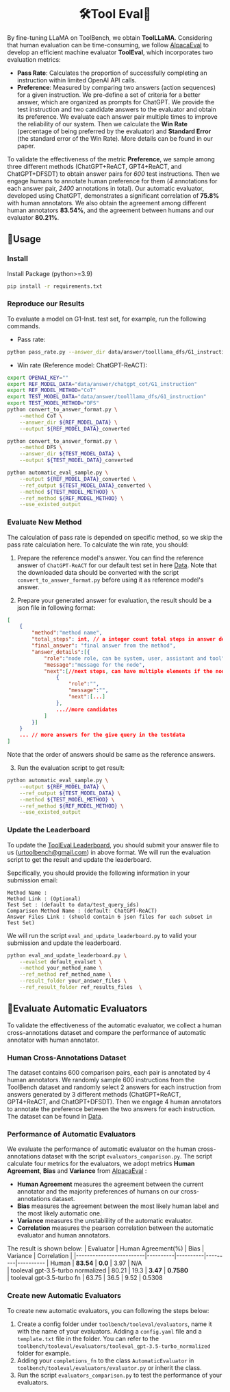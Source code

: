 <div align= "center">
    <h1> 🛠️Tool Eval🤖</h1>
</div>

By fine-tuning LLaMA on ToolBench, we obtain **ToolLLaMA**. Considering that human evaluation can be time-consuming, we follow [AlpacaEval](https://tatsu-lab.github.io/alpaca_eval/) to develop an efficient machine evaluator **ToolEval**, which incorporates two evaluation metrics:
 - **Pass Rate**: Calculates the proportion of successfully completing an instruction within limited OpenAI API calls. 
 - **Preference**: Measured by comparing two answers (action sequences) for a given instruction. We pre-define a set of criteria for a better answer, which are organized as prompts for ChatGPT. We provide the test instruction and two candidate answers to the evaluator and obtain its preference. We evaluate each answer pair multiple times to improve the reliability of our system. Then we calculate the **Win Rate** (percentage of being preferred by the evaluator) and **Standard Error** (the standard error of the Win Rate). More details can be found in our paper.

To validate the effectiveness of the metric **Preference**, we sample among three different methods (ChatGPT+ReACT, GPT4+ReACT, and ChatGPT+DFSDT) to obtain answer pairs for *600* test instructions. Then we engage humans to annotate human preference for them (*4* annotations for each answer pair, *2400* annotations in total).
Our automatic evaluator, developed using ChatGPT, demonstrates a significant correlation of **75.8%** with human annotators.
We also obtain the agreement among different human annotators **83.54%**, and the agreement between humans and our evaluator **80.21%**.

## 🚀Usage
### Install
Install Package (python>=3.9)
```bash
pip install -r requirements.txt
```

### Reproduce our Results

To evaluate a model on G1-Inst. test set, for example, run the following commands.
- Pass rate:
```bash
python pass_rate.py --answer_dir data/answer/toolllama_dfs/G1_instruction
```
- Win rate (Reference model: ChatGPT-ReACT):
```bash
export OPENAI_KEY=""
export REF_MODEL_DATA="data/answer/chatgpt_cot/G1_instruction"
export REF_MODEL_METHOD="CoT"
export TEST_MODEL_DATA="data/answer/toolllama_dfs/G1_instruction"
export TEST_MODEL_METHOD="DFS"
python convert_to_answer_format.py \
    --method CoT \
    --answer_dir ${REF_MODEL_DATA} \
    --output ${REF_MODEL_DATA}_converted

python convert_to_answer_format.py \
    --method DFS \
    --answer_dir ${TEST_MODEL_DATA} \
    --output ${TEST_MODEL_DATA}_converted

python automatic_eval_sample.py \
    --output ${REF_MODEL_DATA}_converted \
    --ref_output ${TEST_MODEL_DATA}_converted \
    --method ${TEST_MODEL_METHOD} \
    --ref_method ${REF_MODEL_METHOD} \
    --use_existed_output
```

### Evaluate New Method

The calculation of pass rate is depended on specific method, so we skip the pass rate calculation here.
To calculate the win rate, you should:

1. Prepare the reference model's answer. You can find the reference answer of `ChatGPT-ReACT` for our default test set in here [Data](https://drive.google.com/drive/folders/1yBUQ732mPu-KclJnuQELEhtKakdXFc3J).
Note that the downloaded data should be converted with the script `convert_to_answer_format.py` before using it as reference model's answer.

2. Prepare your generated answer for evaluation, the result should be a json file in following format:

```json
[
    {
        "method":"method name",
        "total_steps": int, // a integer count total steps in answer details
        "final_answer": "final answer from the method",
        "answer_details":[{
            "role":"node role, can be system, user, assistant and tool",
            "message":"message for the node",
            "next":[//next steps, can have multiple elements if the node have multiple candidates.
                {
                    "role":"",
                    "message":"",
                    "next":[...]
                },
                ...//more candidates
            ]
        }]
    }
    ... // more answers for the give query in the testdata
]
```
Note that the order of answers should be same as the reference answers.

3. Run the evaluation script to get result:

```bash
python automatic_eval_sample.py \
    --output ${REF_MODEL_DATA} \
    --ref_output ${TEST_MODEL_DATA} \
    --method ${TEST_MODEL_METHOD} \
    --ref_method ${REF_MODEL_METHOD} \
    --use_existed_output
```


### Update the Leaderboard

To update the [ToolEval Leaderboard](https://openbmb.github.io/ToolBench/), you should submit your answer file to us (urtoolbench@gmail.com) in above format.
We will run the evaluation script to get the result and update the leaderboard.

Sepcifically, you should provide the following information in your submission email:
```
Method Name :
Method Link : (Optional)
Test Set : (default to data/test_query_ids)
Comparison Method Name : (default: ChatGPT-ReACT) 
Answer Files Link : (shuold contain 6 json files for each subset in Test Set)
```

We will run the script `eval_and_update_leaderboard.py` to valid your submission and update the leaderboard.
```bash
python eval_and_update_leaderboard.py \
    --evalset default_evalset \
    --method your_method_name \
    --ref_method ref_method_name \
    --result_folder your_answer_files \
    --ref_result_folder ref_results_files  \
```


## 🔨Evaluate Automatic Evaluators

To validate the effectiveness of the automatic evaluator, we collect a human cross-annotations dataset and compare the performance of automatic annotator with human annotator.

### Human Cross-Annotations Dataset
The dataset contains 600 comparison pairs, each pair is annotated by 4 human annotators.
We randomly sample 600 instructions from the ToolBench dataset and randomly select 2 answers for each instruction from answers generated by 3 different methods (ChatGPT+ReACT, GPT4+ReACT, and ChatGPT+DFSDT).
Then we engage 4 human annotators to annotate the preference between the two answers for each instruction.
The dataset can be found in [Data](https://drive.google.com/drive/folders/1yBUQ732mPu-KclJnuQELEhtKakdXFc3J).

### Performance of Automatic Evaluators
We evaluate the performance of automatic evaluator on the human cross-annotations dataset with the script `evaluators_comparison.py`.
The script calculate four metrics for the evaluators, we adopt metrics **Human Agreement**, **Bias** and **Variance** from [AlpacaEval](https://github.com/tatsu-lab/alpaca_eval/tree/main)
:
- **Human Agreement** measures the agreement between the current annotator and the majority preferences of humans on our cross-annotations dataset.
- **Bias** measures the agreement between the most likely human label and the most likely automatic one.
- **Variance** measures the unstablility of the automatic evaluator.
- **Correlation** measures the pearson correlation between the automatic evaluator and human annotators.


The result is shown below:
| Evaluator                   | Human Agreement(%) | Bias | Variance | Correlation |
|-------------------------|----------|----------|---------|----------
| Human          | **83.54**   | **0.0**  | 3.97  | N/A   
| tooleval gpt-3.5-turbo normalized           | 80.21       | 19.3       | **3.47**      | **0.7580**       
| tooleval gpt-3.5-turbo fn  | 63.75       | 36.5       | 9.52      | 0.5308       


### Create new Automatic Evaluators
To create new automatic evaluators, you can following the steps below:
1. Create a config folder under `toolbench/tooleval/evaluators`, name it with the name of your evaluators.
Adding a `config.yaml` file and a `template.txt` file in the folder.
You can refer to the `toolbench/tooleval/evaluators/tooleval_gpt-3.5-turbo_normalized` folder for example. 
2. Adding your `completions_fn` to the class `AutomaticEvaluator` in `toolbench/tooleval/evaluators/evaluator.py` or inherit the class.
3. Run the script `evaluators_comparison.py` to test the performance of your evaluators.
